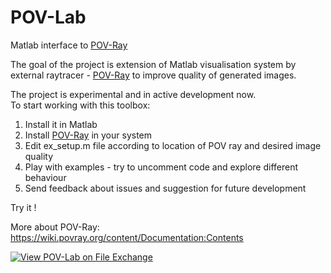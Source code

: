 # POV-Lab
 Matlab interface to [POV-Ray](http://www.povray.org/)

The goal of the project is extension of Matlab visualisation system by external raytracer - [POV-Ray](http://www.povray.org/) to improve quality of generated images.

The project is experimental and in active development now.\
To start working with this toolbox:

1. Install it in Matlab
2. Install [POV-Ray](http://www.povray.org/) in your system
3. Edit ex_setup.m file according to location of POV ray and desired image quality
4. Play with examples - try to uncomment code and explore different behaviour
5. Send feedback about issues and suggestion for future development

Try it !

More about POV-Ray:
https://wiki.povray.org/content/Documentation:Contents

[![View POV-Lab on File Exchange](https://www.mathworks.com/matlabcentral/images/matlab-file-exchange.svg)](https://www.mathworks.com/matlabcentral/fileexchange/123520-pov-lab)
